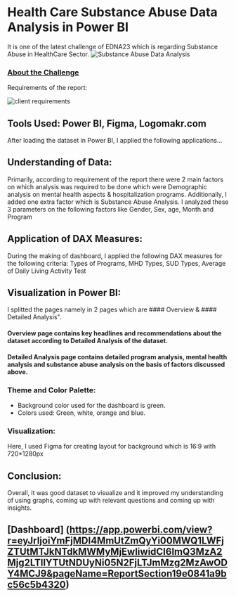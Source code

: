 # Health Care Substance Abuse Data Analysis in Power BI
It is one of the latest challenge of EDNA23 which is regarding Substance Abuse in HealthCare Sector.
![Substance Abuse Data Analysis](https://user-images.githubusercontent.com/72240938/192832661-9a1dd01a-a631-4cfe-9042-80111d98b55c.jpg)

### [About the Challenge](https://forum.enterprisedna.co/t/challenge-23-health-substance-abuse-report-analysis/28873)

Requirements of the report:

![client requirements](https://user-images.githubusercontent.com/72240938/192832804-cb4cff76-66f0-47a5-95e2-03914a85323b.png)

## Tools Used: Power BI, Figma, Logomakr.com

After loading the dataset in Power BI, I applied the following applications...

## Understanding of Data:
Primarily, according to requirement of the report there were 2 main factors on which analysis was required to be done which were Demographic analysis on mental
health aspects & hospitalization programs.
Additionally, I added one extra factor which is Substance Abuse Analysis.
I analyzed these 3 parameters on the following factors like Gender, Sex, age, Month and Program

## Application of DAX Measures:
During the making of dashboard, I applied the following DAX measures for the following criteria:
Types of Programs, MHD Types, SUD Types, Average of Daily Living Activity Test

## Visualization in Power BI:
I splitted the pages namely in 2 pages which are #### Overview & #### Detailed Analysis". 
#### Overview page contains key headlines and recommendations about the dataset according to Detailed Analysis of the dataset.
#### Detailed Analysis page contains detailed program analysis, mental health analysis and substance abuse analysis on the basis of factors discussed above.

### Theme and Color Palette:
* Background color used for the dashboard is green.
* Colors used: Green, white, orange and blue.

### Visualization:
Here, I used Figma for creating layout for background which is 16:9 with 720*1280px

## Conclusion:
Overall, it was good dataset to visualize and it improved my understanding of using graphs, coming up with relevant questions and coming up with insights.

## [Dashboard] (https://app.powerbi.com/view?r=eyJrIjoiYmFjMDI4MmUtZmQyYi00MWQ1LWFjZTUtMTJkNTdkMWMyMjEwIiwidCI6ImQ3MzA2Mjg2LTllYTUtNDUyNi05N2FjLTJmMzg2MzAwODY4MCJ9&pageName=ReportSection19e0841a9bc56c5b4320)









